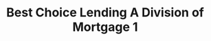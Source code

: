 ---
title: "Best Choice Lending A Division of Mortgage 1"
url: /bloomfield-hills/best-choice-lending-a-division-of-mortgage-1/
shop: pawnbroker
---